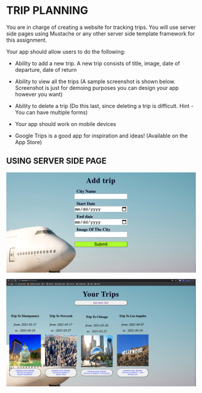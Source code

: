 # TRIP PLANNING 
You are in charge of creating a website for tracking trips. You will use server side pages using Mustache or any other server side template framework for this assignment. 

Your app should allow users to do the following: 

- Ability to add a new trip. A new trip consists of title, image, date of departure, date of return 

- Ability to view all the trips (A sample screenshot is shown below. Screenshot is just for demoing purposes you can design your app however you want) 

- Ability to delete a trip (Do this last, since deleting a trip is difficult. Hint - You can have multiple forms) 

* Your app should work on mobile devices 

* Google Trips is a good app for inspiration and ideas! (Available on the App Store)

## USING SERVER SIDE PAGE

![Trips](https://github.com/neilshah101/daily-practise/blob/main/weekly%20journal/week_7/day2/assignment-1/screenshots/Screen%20Shot%202021-03-16%20at%208.08.30%20PM.png)


![Trips](https://github.com/neilshah101/daily-practise/blob/main/weekly%20journal/week_7/day2/assignment-1/screenshots/Screen%20Shot%202021-03-16%20at%208.08.10%20PM.png)

